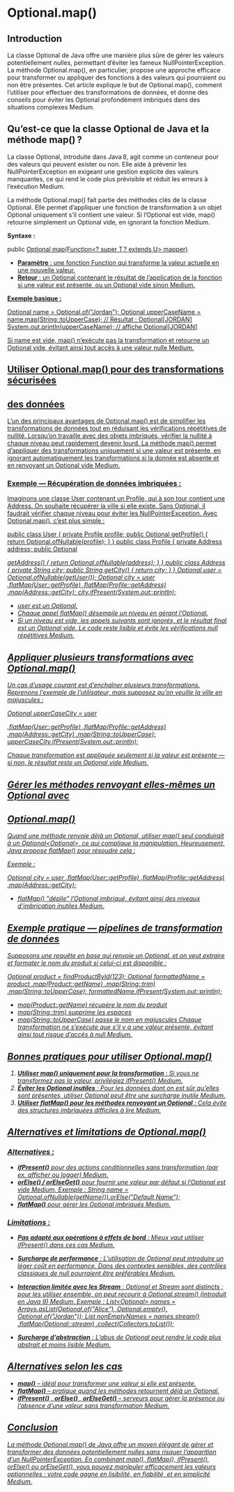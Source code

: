 # Optional.map()

## Introduction

La classe Optional de Java offre une manière plus sûre de gérer les valeurs potentiellement nulles,
permettant d’éviter les fameux NullPointerException. La méthode Optional.map(), en
particulier, propose une approche efficace pour transformer ou appliquer des fonctions à des valeurs qui
pourraient ou non être présentes. Cet article explique le but de Optional.map(), comment l’utiliser
pour effectuer des transformations de données, et donne des conseils pour éviter les Optional
profondément imbriqués dans des situations complexes Medium.

## Qu’est-ce que la classe Optional de Java et la méthode map() ?

La classe Optional, introduite dans Java 8, agit comme un conteneur pour des valeurs qui peuvent
exister ou non. Elle aide à prévenir les NullPointerException en exigeant une gestion explicite
des valeurs manquantes, ce qui rend le code plus prévisible et réduit les erreurs à l’exécution Medium.

La méthode Optional.map() fait partie des méthodes clés de la classe Optional. Elle permet
d’appliquer une fonction de transformation à un objet Optional uniquement s’il contient une valeur.
Si l’Optional est vide, map() retourne simplement un Optional vide, en ignorant la fonction
Medium.

**Syntaxe :**

public <U> Optional<U> map(Function<? super T,? extends U> mapper)

- **Paramètre** : une fonction Function qui transforme la valeur actuelle en une nouvelle valeur.
- **Retour** : un Optional<U> contenant le résultat de l’application de la fonction si une valeur
    est présente, ou un Optional vide sinon Medium.

**Exemple basique :**

Optional<String> name = Optional.of("Jordan");
Optional<String> upperCaseName = name.map(String::toUpperCase);
// Résultat : Optional[JORDAN]
System.out.println(upperCaseName); // affiche Optional[JORDAN]

Si name est vide, map() n’exécute pas la transformation et retourne un Optional vide, évitant ainsi
tout accès à une valeur nulle Medium.


## Utiliser Optional.map() pour des transformations sécurisées

## des données

L’un des principaux avantages de Optional.map() est de simplifier les transformations de données
tout en réduisant les vérifications répétitives de nullité. Lorsqu’on travaille avec des objets imbriqués,
vérifier la nullité à chaque niveau peut rapidement devenir lourd. La méthode map() permet
d’appliquer des transformations uniquement si une valeur est présente, en ignorant automatiquement
les transformations si la donnée est absente et en renvoyant un Optional vide Medium.

### Exemple — Récupération de données imbriquées :

Imaginons une classe User contenant un Profile, qui à son tour contient une Address. On
souhaite récupérer la ville si elle existe. Sans Optional, il faudrait vérifier chaque niveau pour éviter
les NullPointerException. Avec Optional.map(), c’est plus simple :

public class User {
private Profile profile;
public Optional<Profile> getProfile() { return Optional.ofNullable(profile); }
}
public class Profile {
private Address address;
public Optional<Address> getAddress() { return Optional.ofNullable(address); }
}
public class Address {
private String city;
public String getCity() { return city; }
}
Optional<User> user = Optional.ofNullable(getUser());
Optional<String> city = user
.flatMap(User::getProfile)
.flatMap(Profile::getAddress)
.map(Address::getCity);
city.ifPresent(System.out::println);

- user est un Optional<User>.
- Chaque appel flatMap() désempile un niveau en gérant l’Optional.
- Si un niveau est vide, les appels suivants sont ignorés, et le résultat final est un Optional
    vide. Le code reste lisible et évite les vérifications null répétitives Medium.

## Appliquer plusieurs transformations avec Optional.map()

Un cas d’usage courant est d’enchaîner plusieurs transformations. Reprenons l’exemple de l’utilisateur,
mais supposez qu’on veuille la ville en majuscules :

Optional<String> upperCaseCity = user


.flatMap(User::getProfile)
.flatMap(Profile::getAddress)
.map(Address::getCity)
.map(String::toUpperCase);
upperCaseCity.ifPresent(System.out::println);

Chaque transformation est appliquée seulement si la valeur est présente — si non, le résultat reste un
Optional vide Medium.

## Gérer les méthodes renvoyant elles-mêmes un Optional avec

## Optional.map()

Quand une méthode renvoie déjà un Optional, utiliser map() seul conduirait à un
Optional<Optional<T>>, ce qui complique la manipulation. Heureusement, Java propose
flatMap() pour résoudre cela :

Exemple :

Optional<String> city = user
.flatMap(User::getProfile)
.flatMap(Profile::getAddress)
.map(Address::getCity);

- flatMap() "déplie" l’Optional imbriqué, évitant ainsi des niveaux d’imbrication inutiles
    Medium.

## Exemple pratique — pipelines de transformation de données

Supposons une requête en base qui renvoie un Optional<Product>, et on veut extraire et formater
le nom du produit si celui-ci est disponible :

Optional<Product> product = findProductById(123);
Optional<String> formattedName = product
.map(Product::getName)
.map(String::trim)
.map(String::toUpperCase);
formattedName.ifPresent(System.out::println);

- map(Product::getName) récupère le nom du produit
- map(String::trim) supprime les espaces
- map(String::toUpperCase) passe le nom en majuscules
    Chaque transformation ne s’exécute que s’il y a une valeur présente, évitant ainsi tout risque
    d’accès à null Medium.


## Bonnes pratiques pour utiliser Optional.map()

1. **Utiliser map() uniquement pour la transformation** : Si vous ne transformez pas la valeur,
    privilégiez ifPresent() Medium.
2. **Éviter les Optional inutiles** : Pour les données dont on est sûr qu’elles sont présentes,
    utiliser Optional peut être une surcharge inutile Medium.
3. **Utiliser flatMap() pour les méthodes renvoyant un Optional** : Cela évite des structures
    imbriquées difficiles à lire Medium.

## Alternatives et limitations de Optional.map()

### Alternatives :

- **ifPresent()** pour des actions conditionnelles sans transformation (par ex. afficher ou
    logger) Medium.
- **orElse() / orElseGet()** pour fournir une valeur par défaut si l’Optional est vide
    Medium.
    Exemple :
    String name = Optional.ofNullable(getName()).orElse("Default Name");
- **flatMap()** pour gérer les Optional imbriqués Medium.

### Limitations :

- **Pas adapté aux opérations à effets de bord** : Mieux vaut utiliser ifPresent() dans ces cas
    Medium.
- **Surcharge de performance** : L’utilisation de Optional peut introduire un léger coût en
    performance. Dans des contextes sensibles, des contrôles classiques de null pourraient être
    préférables Medium.
- **Interaction limitée avec les Stream** : Optional et Stream sont distincts ; pour les utiliser
    ensemble, on peut recourir à Optional.stream() (introduit en Java 9) Medium.
    Exemple :
    List<Optional<String>> names = Arrays.asList(Optional.of("Alice"),
    Optional.empty(), Optional.of("Jordan"));
    List<String> nonEmptyNames = names.stream()
    .flatMap(Optional::stream)
    .collect(Collectors.toList());


- **Surcharge d’abstraction** : L’abus de Optional peut rendre le code plus abstrait et moins
    lisible Medium.

## Alternatives selon les cas

- **map()** – idéal pour transformer une valeur si elle est présente.
- **flatMap()** – pratique quand les méthodes retournent déjà un Optional.
- **ifPresent()** , **orElse()** , **orElseGet()** – serveurs pour gérer la présence ou l’absence
    d’une valeur sans transformation Medium.

## Conclusion

La méthode Optional.map() de Java offre un moyen élégant de gérer et transformer des données
potentiellement nulles sans risquer l’apparition d’un NullPointerException. En combinant
map(), flatMap(), ifPresent(), orElse() ou orElseGet(), vous pouvez manipuler
efficacement les valeurs optionnelles : votre code gagne en lisibilité, en fiabilité, et en simplicité
Medium.


